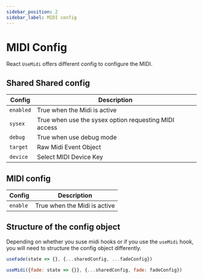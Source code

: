 ```yaml
---
sidebar_position: 2
sidebar_label: MIDI config
---
```


# MIDI Config

React `UseMidi` offers different config to configure the MIDI.

## Shared Shared config

| Config       | Description                                |
| ------------ | ------------------------------------------ |
| `enabled`    | True when the Midi is active               |
| `sysex`      | True when use the sysex option requesting MIDI access |
| `debug`      | True when use debug mode                   |
| `target`     | Raw Midi Event Object                      |
| `device`     | Select MIDI Device Key                     |

## MIDI config

| Config       | Description                                |
| ------------ | ------------------------------------------ |
| `enable`     | True when the Midi is active               |

## Structure of the config object

Depending on whether you suse midi hooks or if you use the `useMidi` hook,
you will need to structure the config object differently.

```js
useFade(state => {}, {...sharedConfig, ...fadeConfig})

useMidi({fade: state => {}}, {...sharedConfig, fade: fadeConfig})
```

[config]: https://github.com/tseijp/use-midi/blob/master/packages/core/src/types/config.ts
